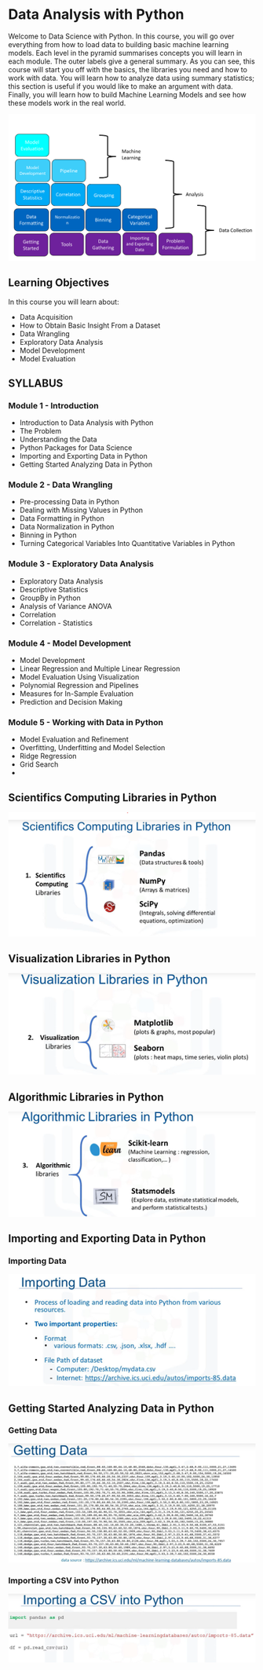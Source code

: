 # Data Analysis with Python

Welcome to Data Science with Python. In this course, you will go over everything from how to load data to building basic machine learning models. Each level in the pyramid summarises concepts you will learn in each module. The outer labels give a general summary. As you can see, this course will start you off with the basics, the libraries you need and how to work with data. You will learn how to analyze data using summary statistics; this section is useful if you would like to make an argument with data. Finally, you will learn how to build Machine Learning Models and see how these models work in the real world.

![image](./images/Introduction.png)

## Learning Objectives
In this course you will learn about:

* Data Acquisition
* How to Obtain Basic Insight From a Dataset
* Data Wrangling
* Exploratory Data Analysis
* Model Development
* Model Evaluation

## SYLLABUS
### Module 1 - Introduction

* Introduction to Data Analysis with Python
* The Problem
* Understanding the Data
* Python Packages for Data Science
* Importing and Exporting Data in Python
* Getting Started Analyzing Data in Python

### Module 2 - Data Wrangling

* Pre-processing Data in Python
* Dealing with Missing Values in Python
* Data Formatting in Python
* Data Normalization in Python
* Binning in Python
* Turning Categorical Variables Into Quantitative Variables in Python

### Module 3 -  Exploratory Data Analysis

* Exploratory Data Analysis
* Descriptive Statistics
* GroupBy in Python
* Analysis of Variance ANOVA
* Correlation
* Correlation - Statistics

### Module 4 - Model Development

* Model Development
* Linear Regression and Multiple Linear Regression
* Model Evaluation Using Visualization
* Polynomial Regression and Pipelines
* Measures for In-Sample Evaluation
* Prediction and Decision Making

### Module 5 - Working with Data in Python

* Model Evaluation and Refinement
* Overfitting, Underfitting and Model Selection
* Ridge Regression
* Grid Search
* 
## Scientifics Computing Libraries in Python
![image](./images/scientific_computing.png)

## Visualization Libraries in Python
![image](./images/visualization.png)

## Algorithmic Libraries in Python
![image](./images/algorithmic_libraries.png)

## Importing and Exporting Data in Python
### Importing  Data
![image](./images/importing_data.png)

## Getting Started Analyzing Data in Python
### Getting Data
![image](./images/getting_data.png)

### Importing a CSV into Python
![image](./images/importing_a_csv_into_python.png)